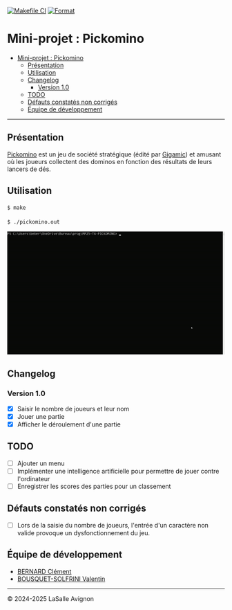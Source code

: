 [![Makefile CI](https://github.com/bts-lasalle-avignon-projets/MP25-T4-PICKOMINO/actions/workflows/makefile.yml/badge.svg)](https://github.com/bts-lasalle-avignon-projets/MP25-T4-PICKOMINO/actions/workflows/makefile.yml) [![Format](https://github.com/bts-lasalle-avignon-projets/MP25-T4-PICKOMINO/actions/workflows/formatCheck.yml/badge.svg)](https://github.com/bts-lasalle-avignon-projets/MP25-T4-PICKOMINO/actions/workflows/formatCheck.yml)

# Mini-projet : Pickomino

- [Mini-projet : Pickomino](#mini-projet--pickomino)
  - [Présentation](#présentation)
  - [Utilisation](#utilisation)
  - [Changelog](#changelog)
    - [Version 1.0](#version-10)
  - [TODO](#todo)
  - [Défauts constatés non corrigés](#défauts-constatés-non-corrigés)
  - [Équipe de développement](#équipe-de-développement)

---

## Présentation

[Pickomino](https://www.gigamic.com/jeux-d-ambiance/50-pickomino-4015682252513.html) est un jeu de société stratégique (édité par [Gigamic](https://www.gigamic.com/)) et amusant où les joueurs collectent des dominos en fonction des résultats de leurs lancers de dés.

## Utilisation

```bash
$ make

$ ./pickomino.out
```

![](./images/pickomino.gif)

## Changelog

### Version 1.0

- [x] Saisir le nombre de joueurs et leur nom
- [x] Jouer une partie
- [x] Afficher le déroulement d'une partie

## TODO

- [ ] Ajouter un menu
- [ ] Implémenter une intelligence artificielle pour permettre de jouer contre l'ordinateur
- [ ] Enregistrer les scores des parties pour un classement

## Défauts constatés non corrigés

- [ ] Lors de la saisie du nombre de joueurs, l'entrée d'un caractère non valide provoque un dysfonctionnement du jeu.

## Équipe de développement

- <a href= "https://github.com/clementBernard130">BERNARD Clément</a>
- <a href =https://github.com/ValentinBOUSQUET>BOUSQUET-SOLFRINI Valentin</a>

---
&copy; 2024-2025 LaSalle Avignon
